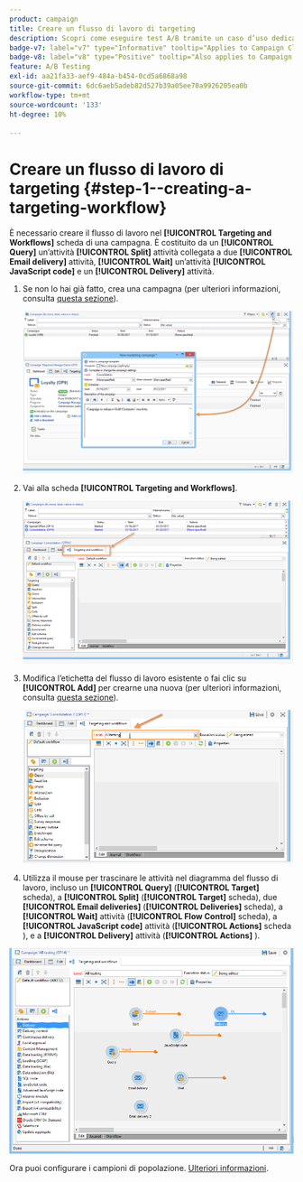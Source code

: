 ```yaml
---
product: campaign
title: Creare un flusso di lavoro di targeting
description: Scopri come eseguire test A/B tramite un caso d’uso dedicato
badge-v7: label="v7" type="Informative" tooltip="Applies to Campaign Classic v7"
badge-v8: label="v8" type="Positive" tooltip="Also applies to Campaign v8"
feature: A/B Testing
exl-id: aa21fa33-aef9-484a-b454-0cd5a6868a98
source-git-commit: 6dc6aeb5adeb82d527b39a05ee70a9926205ea0b
workflow-type: tm+mt
source-wordcount: '133'
ht-degree: 10%

---
```


# Creare un flusso di lavoro di targeting {#step-1--creating-a-targeting-workflow}



È necessario creare il flusso di lavoro nel **[!UICONTROL Targeting and Workflows]** scheda di una campagna. È costituito da un **[!UICONTROL Query]** un’attività **[!UICONTROL Split]** attività collegata a due **[!UICONTROL Email delivery]** attività, **[!UICONTROL Wait]** un’attività **[!UICONTROL JavaScript code]** e un **[!UICONTROL Delivery]** attività.

1. Se non lo hai già fatto, crea una campagna (per ulteriori informazioni, consulta [questa sezione](../../campaign/using/setting-up-marketing-campaigns.md#creating-a-campaign)).

   ![](assets/use_case_abtesting_targetwkfl_001.png)

1. Vai alla scheda **[!UICONTROL Targeting and Workflows]**. 

   ![](assets/use_case_abtesting_targetwkfl_002.png)

1. Modifica l’etichetta del flusso di lavoro esistente o fai clic su **[!UICONTROL Add]** per crearne una nuova (per ulteriori informazioni, consulta [questa sezione](../../campaign/using/marketing-campaign-deliveries.md#selecting-the-target-population)).

   ![](assets/use_case_abtesting_targetwkfl_003.png)

1. Utilizza il mouse per trascinare le attività nel diagramma del flusso di lavoro, incluso un **[!UICONTROL Query]** (**[!UICONTROL Target]** scheda), a **[!UICONTROL Split]** (**[!UICONTROL Target]** scheda), due **[!UICONTROL Email deliveries]** (**[!UICONTROL Deliveries]** scheda), a **[!UICONTROL Wait]** attività (**[!UICONTROL Flow Control]** scheda), a **[!UICONTROL JavaScript code]** attività (**[!UICONTROL Actions]** scheda ), e a **[!UICONTROL Delivery]** attività (**[!UICONTROL Actions]** ).

![](assets/use_case_abtesting_targetwkfl_004.png)

Ora puoi configurare i campioni di popolazione. [Ulteriori informazioni](a-b-testing-uc-population-samples.md).
